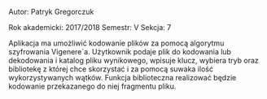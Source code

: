 Autor: Patryk Gregorczuk

Rok akademicki: 2017/2018
Semestr: V
Sekcja: 7

Aplikacja ma umożliwić kodowanie plików za pomocą algorytmu szyfrowania Vigenere`a.
Użytkownik podaje plik do kodowania lub dekodowania i katalog pliku wynikowego, 
wpisuje klucz, wybiera tryb oraz bibliotekę z której chce skorzystać 
i za pomocą suwaka ilość wykorzystywanych wątków. Funkcja biblioteczna 
realizować będzie kodowanie przekazanego do niej fragmentu pliku.